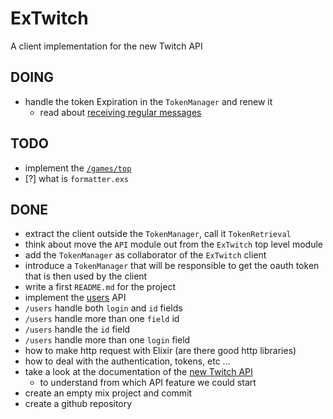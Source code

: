 # ExTwitch

A client implementation for the new Twitch API

## DOING

- handle the token Expiration in the `TokenManager` and renew it
  - read about [receiving regular messages](https://hexdocs.pm/elixir/GenServer.html#module-receiving-regular-messages)

## TODO

- implement the [`/games/top`](https://dev.twitch.tv/docs/api/reference/#get-top-games)
- [?] what is `formatter.exs`

## DONE

- extract the client outside the `TokenManager`, call it `TokenRetrieval`
- think about move the `API` module out from the `ExTwitch` top level module
- add the `TokenManager` as collaborator of the `ExTwitch` client
- introduce a `TokenManager` that will be responsible to get the oauth token that is then used by the client
- write a first `README.md` for the project
- implement the [users](https://dev.twitch.tv/docs/api/reference/#get-users) API
- `/users` handle both `login` and `id` fields
- `/users` handle more than one `field` id
- `/users` handle the `id` field
- `/users` handle more than one `login` field
- how to make http request with Elixir (are there good http libraries)
- how to deal with the authentication, tokens, etc ...
- take a look at the documentation of the [new Twitch API](https://dev.twitch.tv/docs/api/)
  - to understand from which API feature we could start
- create an empty mix project and commit
- create a github repository

